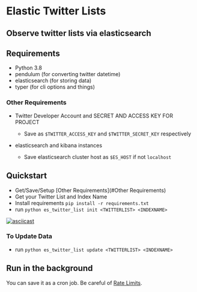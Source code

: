 # Elastic Twitter Lists
## Observe twitter lists via elasticsearch 

## Requirements 

* Python 3.8
* pendulum (for converting twitter datetime)
* elasticsearch (for storing data)
* typer (for cli options and things)

### Other Requirements

* Twitter Developer Account and SECRET AND ACCESS KEY FOR PROJECT
  * Save as `$TWITTER_ACCESS_KEY` and `$TWITTER_SECRET_KEY` respectively

* elasticsearch and kibana instances
  * Save elasticsearch cluster host as `$ES_HOST` if not `localhost`

## Quickstart

* Get/Save/Setup [Other Requirements](#Other Requirements)
* Get your Twitter List and Index Name
* Install requirements `pip install -r requirements.txt`
* run `python es_twitter_list init <TWITTERLIST> <INDEXNAME>`

[![asciicast](https://asciinema.org/a/8lnUCpYqt9FalwB3jPvexfRHz.svg)](https://asciinema.org/a/8lnUCpYqt9FalwB3jPvexfRHz)

### To Update Data
* run `python es_twitter_list update <TWITTERLIST> <INDEXNAME>`

## Run in the background

You can save it as a cron job. Be careful of [Rate Limits](https://developer.twitter.com/en/docs/twitter-api/rate-limits).
